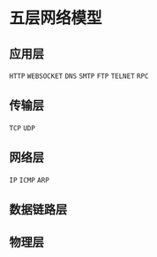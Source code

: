 # 五层网络模型

## 应用层

`HTTP` `WEBSOCKET` `DNS` `SMTP` `FTP` `TELNET` `RPC`

## 传输层

`TCP` `UDP`

## 网络层

`IP` `ICMP` `ARP`

## 数据链路层



## 物理层